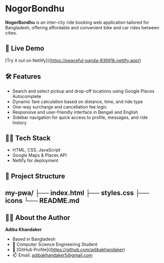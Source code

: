 # NogorBondhu

**NogorBondhu** is an inter-city ride booking web application tailored for Bangladesh, offering affordable and convenient bike and car rides between cities.

## 🚀 Live Demo
[Try it out on Netlify]((https://peaceful-panda-83691b.netlify.app/)

## 🛠️ Features
- Search and select pickup and drop-off locations using Google Places Autocomplete
- Dynamic fare calculation based on distance, time, and ride type
- One-way surcharge and cancellation fee logic
- Responsive and user-friendly interface in Bengali and English
- Sidebar navigation for quick access to profile, messages, and ride history

## 🧑‍💻 Tech Stack
- HTML, CSS, JavaScript
- Google Maps & Places API
- Netlify for deployment

## 📁 Project Structure
my-pwa/
├── index.html
├── styles.css
├── icons
└── README.md
---

## 👩‍💻 About the Author

**Adiba Khandaker**

-    Based in Bangladesh  
- 💼 Computer Science Engineering Student  
- 🔗 [GitHub Profile]((https://github.com/adibakhandaker)
- 📫 Email: adibakhandaker5@gmail.com  
